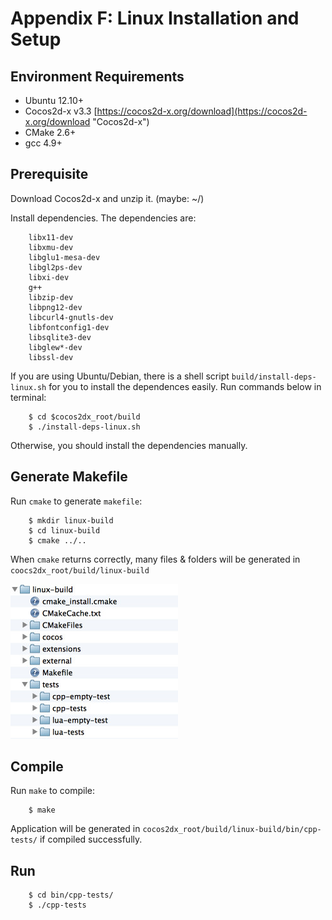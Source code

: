 # Appendix F: Linux Installation and Setup

## Environment Requirements
* Ubuntu 12.10+
* Cocos2d-x v3.3 [https://cocos2d-x.org/download](https://cocos2d-x.org/download "Cocos2d-x")
* CMake 2.6+
* gcc 4.9+

## Prerequisite
Download Cocos2d-x and unzip it. (maybe: ~/)

Install dependencies. The dependencies are:

		libx11-dev
		libxmu-dev
		libglu1-mesa-dev
		libgl2ps-dev
		libxi-dev
		g++
		libzip-dev
		libpng12-dev
		libcurl4-gnutls-dev
		libfontconfig1-dev
		libsqlite3-dev
		libglew*-dev
		libssl-dev

If you are using Ubuntu/Debian, there is a shell script `build/install-deps-linux.sh`
for you to install the dependences easily. Run commands below in terminal:  

    	$ cd $cocos2dx_root/build
    	$ ./install-deps-linux.sh

Otherwise, you should install the dependencies manually.

## Generate Makefile

Run `cmake` to generate `makefile`:

    	$ mkdir linux-build
    	$ cd linux-build
    	$ cmake ../..

When `cmake` returns correctly, many files & folders will be generated in  
`coocs2dx_root/build/linux-build`

![](F-img/1.png "")

## Compile

Run `make` to compile:

    	$ make

Application will be generated in `cocos2dx_root/build/linux-build/bin/cpp-tests/`
if compiled successfully.

## Run

		$ cd bin/cpp-tests/
		$ ./cpp-tests
